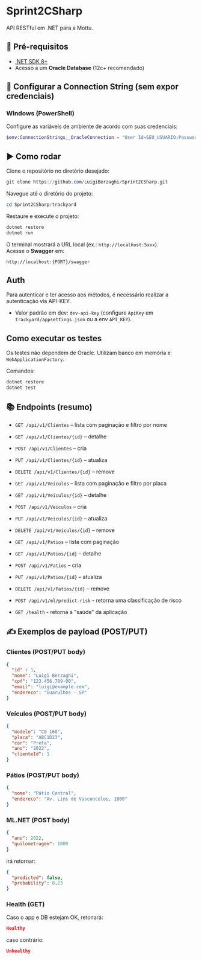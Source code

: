 # Sprint2CSharp

API RESTful em .NET para a Mottu.

## 🚀 Pré-requisitos

- [.NET SDK 8+](https://dotnet.microsoft.com/en-us/download)
- Acesso a um **Oracle Database** (12c+ recomendado)

## 🔐 Configurar a Connection String (sem expor credenciais)

### Windows (PowerShell)

Configure as variáveis de ambiente de acordo com suas credenciais:

```powershell
$env:ConnectionStrings__OracleConnection = "User Id=SEU_USUARIO;Password=SUA_SENHA;Data Source=HOST:PORTA/SERVICE_NAME"
```

## ▶️ Como rodar

Clone o repositório no diretório desejado:

```powershell
git clone https://github.com/LuigiBerzaghi/Sprint2CSharp.git
```

Navegue até o diretório do projeto:

```powershell
cd Sprint2CSharp/trackyard
```
Restaure e execute o projeto:

```bash
dotnet restore
dotnet run
```

O terminal mostrará a URL local (ex.: `http://localhost:5xxx`).  
Acesse o **Swagger** em:

```
http://localhost:{PORT}/swagger
```

## Auth
Para autenticar e ter acesso aos métodos, é necessário realizar a autenticação via API-KEY.
- Valor padrão em dev: `dev-api-key` (configure `ApiKey` em `trackyard/appsettings.json` ou a env `API_KEY`).

## Como executar os testes

Os testes não dependem de Oracle. Utilizam banco em memória e `WebApplicationFactory`.

Comandos:

```bash
dotnet restore
dotnet test
```


## 📚 Endpoints (resumo)

- `GET /api/v1/Clientes` – lista com paginação e filtro por nome  
- `GET /api/v1/Clientes/{id}` – detalhe  
- `POST /api/v1/Clientes` – cria  
- `PUT /api/v1/Clientes/{id}` – atualiza  
- `DELETE /api/v1/Clientes/{id}` – remove

- `GET /api/v1/Veiculos` – lista com paginação e filtro por placa  
- `GET /api/v1/Veiculos/{id}` – detalhe  
- `POST /api/v1/Veiculos` – cria  
- `PUT /api/v1/Veiculos/{id}` – atualiza  
- `DELETE /api/v1/Veiculos/{id}` – remove

- `GET /api/v1/Patios` – lista com paginação  
- `GET /api/v1/Patios/{id}` – detalhe  
- `POST /api/v1/Patios` – cria  
- `PUT /api/v1/Patios/{id}` – atualiza  
- `DELETE /api/v1/Patios/{id}` – remove

- `POST /api/v1/ml/predict-risk` - retorna uma classificação de risco
- `GET /health` - retorna a "saúde" da aplicação

## ✍️ Exemplos de payload (POST/PUT)

### Clientes (POST/PUT body)
```json
{
  "id" : 1,
  "nome": "Luigi Berzaghi",
  "cpf": "123.456.789-00",
  "email": "luigi@example.com",
  "endereco": "Guarulhos - SP"
}
```

### Veículos (POST/PUT body)
```json
{
  "modelo": "CG 160",
  "placa": "ABC1D23",
  "cor": "Preta",
  "ano": "2022",
  "clienteId": 1
}
```

### Pátios (POST/PUT body)
```json
{
  "nome": "Pátio Central",
  "endereco": "Av. Lins de Vasconcelos, 1000"
}
```

### ML.NET (POST body)
```json
{
  "ano": 2022,
  "quilometragem": 1000
}
```

irá retornar:
```json
{ 
  "predicted": false,
  "probability": 0.23 
}
```

### Health (GET)
Caso o app e DB estejam OK, retonará:
```json
Healthy
```

caso contrário:

```json 
Unhealthy
```